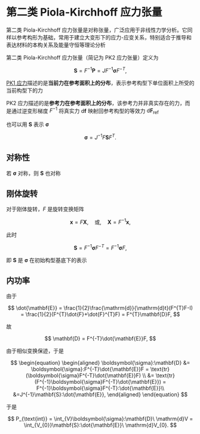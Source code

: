 # 第二类 Piola-Kirchhoff 应力张量

<span class="gray-text">
第二类 Piola-Kirchhoff 应力张量是对称张量，广泛应用于非线性力学分析。它同样以参考构形为基础，常用于建立大变形下的应力-应变关系，特别适合于推导和表达材料的本构关系及能量守恒等理论分析
</span>

第二类 Piola-Kirchhoff 应力张量（简记为 PK2 应力张量）定义为

$$
\mathbf{S}  = F^{-1}\mathbf{P} = JF^{-1}\boldsymbol{\sigma}F^{-T},
$$


[PK1 应力](./sec1-1stPiolaKirchhoff.md)描述的是**当前力在参考面积上的分布**，表示参考构型下单位面积上所受的当前构型下的力

PK2 应力描述的是**参考力在参考面积上的分布**，该参考力并非真实存在的力，而是通过逆变形梯度 $F^{-1}$ 将真实力 $\mathrm{d}\mathbf{f}$ 映射回参考构型的等效力 $\mathrm{d}\mathbf{F}_{\text{ref}}$

也可以用 $\mathbf{S}$ 表示 $\boldsymbol{\sigma}$

$$
\boldsymbol{\sigma} = J^{-1}F\mathbf{S}F^{T}.
$$

## 对称性

若 $\boldsymbol{\sigma}$ 对称，则 $\mathbf{S}$ 也对称

## 刚体旋转

对于刚体旋转，$F$ 是旋转变换矩阵

$$
\mathbf{x} = F\mathbf{X},\quad \text{或},\quad \mathbf{X} = F^{-1}\mathbf{x},
$$

此时

$$
\mathbf{S}  = F^{-1}\boldsymbol{\sigma}F^{-T} = F^{-1}\boldsymbol{\sigma}F,
$$

即 $\mathbf{S}$ 是 $\boldsymbol{\sigma}$ 在初始构型基底下的表示


## 内功率

由于

$$
\dot{\mathbf{E}} = \frac{1}{2}\frac{\mathrm{d}}{\mathrm{d}t}(F^{T}F-I) = \frac{1}{2}(F^{T}\dot{F}+\dot{F}^{T}F) = F^{T}\mathbf{D}F,
$$

故

$$
\mathbf{D} = F^{-T}\dot{\mathbf{E}}F,
$$

由于相似变换保迹，于是

$$
\begin{equation}
\begin{aligned}
\boldsymbol{\sigma}:\mathbf{D} &= \boldsymbol{\sigma}:F^{-T}\dot{\mathbf{E}}F = \text{tr}(\boldsymbol{\sigma}F^{-T}\dot{\mathbf{E}}F) \\
&= \text{tr}(F^{-1}\boldsymbol{\sigma}F^{-T}\dot{\mathbf{E}}) = F^{-1}\boldsymbol{\sigma}F^{-T}:\dot{\mathbf{E}}\\
&=J^{-1}\mathbf{S}:\dot{\mathbf{E}},
\end{aligned}
\end{equation}
$$

于是

$$
P_{\text{int}} = \int_{V}\boldsymbol{\sigma}:\mathbf{D}\ \mathrm{d}V = \int_{V_{0}}\mathbf{S}:\dot{\mathbf{E}}\ \mathrm{d}V_{0}.
$$